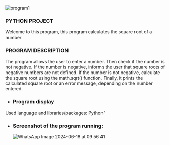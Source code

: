 ![program1](https://github.com/CriistianEspinosa/ProjectSwitchFuntion/assets/169914497/76c79f2b-81c0-4251-bc0c-85eb8c8582f9)
### PYTHON PROJECT
Welcome to this program, this program calculates the square root of a number

### PROGRAM DESCRIPTION

The program allows the user to enter a number. Then check if the number is not negative. If the number is negative, informs the user that square roots of negative numbers are not defined. If the number is not negative, calculate the square root using the math.sqrt() function. Finally, it prints the calculated square root or an error message, depending on the number entered.

* ### Program display
  
Used language and libraries/packages: Python"

* ### Screenshot of the program running:


  ![WhatsApp Image 2024-06-18 at 09 56 41](https://github.com/CriistianEspinosa/Python-Project/assets/169914497/384eb1c0-29b2-407b-8ace-cc95d16577df)


